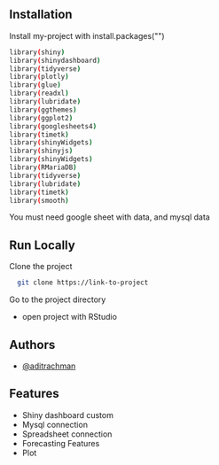 
## Installation

Install my-project with install.packages("")

```bash
library(shiny)
library(shinydashboard)
library(tidyverse)
library(plotly)
library(glue)
library(readxl)
library(lubridate)
library(ggthemes)
library(ggplot2)
library(googlesheets4)
library(timetk)
library(shinyWidgets)
library(shinyjs)
library(shinyWidgets)
library(RMariaDB)
library(tidyverse)
library(lubridate)
library(timetk)
library(smooth)
```

You must need google sheet with data, and mysql data

    
## Run Locally

Clone the project

```bash
  git clone https://link-to-project
```

Go to the project directory

- open project with RStudio






## Authors

- [@aditrachman](https://www.github.com/aditrachman)


## Features

- Shiny dashboard custom
- Mysql connection
- Spreadsheet connection
- Forecasting Features
- Plot 


